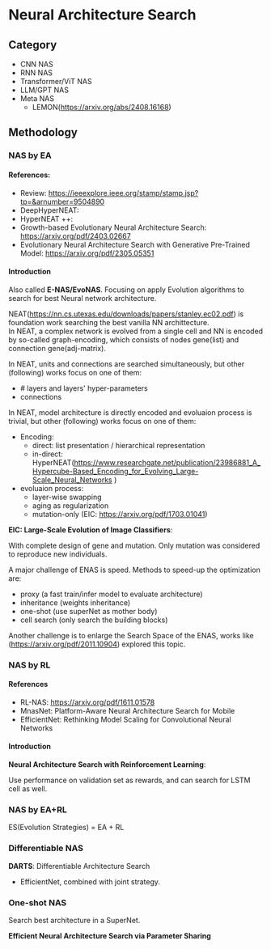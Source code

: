 # Neural Architecture Search

## Category
- CNN NAS
- RNN NAS
- Transformer/ViT NAS
- LLM/GPT NAS
- Meta NAS
  - LEMON(https://arxiv.org/abs/2408.16168)


## Methodology

### NAS by EA

#### References:
- Review: https://ieeexplore.ieee.org/stamp/stamp.jsp?tp=&arnumber=9504890
- DeepHyperNEAT: 
- HyperNEAT ++: 
- Growth-based Evolutionary Neural Architecture Search: https://arxiv.org/pdf/2403.02667
- Evolutionary Neural Architecture Search with Generative Pre-Trained Model: https://arxiv.org/pdf/2305.05351

#### Introduction
Also called **E-NAS/EvoNAS**. Focusing on apply Evolution algorithms to search for best Neural network architecture.

NEAT(https://nn.cs.utexas.edu/downloads/papers/stanley.ec02.pdf) is foundation work searching the best vanilla NN archittecture.  
In NEAT, a complex network is evolved from a single cell and NN is encoded by so-called graph-encoding, 
which consists of nodes gene(list) and connection gene(adj-matrix).

In NEAT, units and connections are searched simultaneously, but other (following) works focus on one of them:
- \# layers and layers' hyper-parameters
- connections

In NEAT, model architecture is directly encoded and evoluaion process is trivial, but other (following) works focus on one of them:
- Encoding: 
  - direct: list presentation / hierarchical representation 
  - in-direct: HyperNEAT(https://www.researchgate.net/publication/23986881_A_Hypercube-Based_Encoding_for_Evolving_Large-Scale_Neural_Networks
)
- evoluaion process:
  - layer-wise swapping
  - aging as regularization
  - mutation-only (EIC: https://arxiv.org/pdf/1703.01041)

**EIC: Large-Scale Evolution of Image Classifiers**: 

With complete design of gene and mutation. 
Only mutation was considered to reproduce new individuals.

A major challenge of ENAS is speed. Methods to speed-up the optimization are:
- proxy (a fast train/infer model to evaluate architecture)
- inheritance (weights inheritance)
- one-shot (use superNet as mother body)
- cell search (only search the building blocks)

Another challenge is to enlarge the Search Space of the ENAS, works like (https://arxiv.org/pdf/2011.10904)
explored this topic.

### NAS by RL

#### References
- RL-NAS: https://arxiv.org/pdf/1611.01578
- MnasNet: Platform-Aware Neural Architecture Search for Mobile
- EfficientNet: Rethinking Model Scaling for Convolutional Neural Networks

#### Introduction

**Neural Architecture Search with Reinforcement Learning**:

Use performance on validation set as rewards, and can search for LSTM cell as well.

### NAS by EA+RL
ES(Evolution Strategies) = EA + RL

### Differentiable NAS

**DARTS**: Differentiable Architecture Search 

- EfficientNet, combined with joint strategy.


### One-shot NAS
Search best architecture in a SuperNet.


**Efficient Neural Architecture Search via Parameter Sharing**